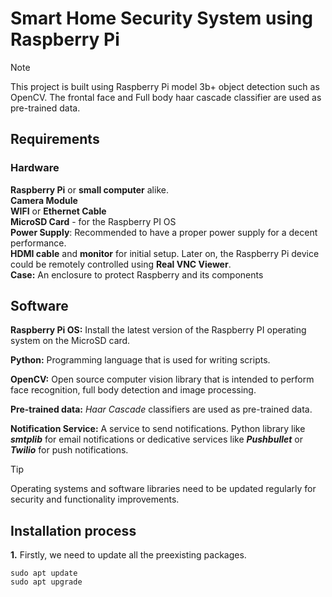 # Smart Home Security System using Raspberry Pi
> [!NOTE]
> This project is built using Raspberry Pi model 3b+ object detection such as OpenCV. The frontal face and Full body haar cascade classifier are used as pre-trained data.


## Requirements

### Hardware
**Raspberry Pi** or **small computer** alike.  
**Camera Module**  
**WIFI** or **Ethernet Cable**    
**MicroSD Card** - for the Raspberry PI OS  
**Power Supply**: Recommended to have a proper power supply for a decent performance.  
**HDMI cable** and **monitor** for initial setup. Later on, the Raspberry Pi device could be remotely controlled using **Real VNC Viewer**.    
**Case:**  An enclosure to protect Raspberry and its components  
  
  
## Software
**Raspberry Pi OS:** Install the latest version of the Raspberry PI operating system on the MicroSD card. 
  
**Python:** Programming language that is used for writing scripts.    
  
**OpenCV:** Open source computer vision library that is intended to perform face recognition, full body detection and image processing.  
  
**Pre-trained data:** _Haar Cascade_ classifiers are used as pre-trained data.    

  
**Notification Service:** A service to send notifications. Python library like **_smtplib_** for email notifications or dedicative services like **_Pushbullet_** or **_Twilio_** for push notifications.    
  
> [!TIP]
> Operating systems and software libraries need to be updated regularly for security and functionality improvements.  

 

## Installation process  

**1.** Firstly, we need to update all the preexisting packages.

```
sudo apt update
sudo apt upgrade
```
